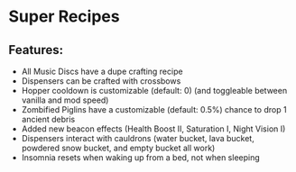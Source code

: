 # Super Recipes

## Features:

- All Music Discs have a dupe crafting recipe
- Dispensers can be crafted with crossbows
- Hopper cooldown is customizable (default: 0) (and toggleable between vanilla and mod speed)
- Zombified Piglins have a customizable (default: 0.5%) chance to drop 1 ancient debris
- Added new beacon effects (Health Boost II, Saturation I, Night Vision I)
- Dispensers interact with cauldrons (water bucket, lava bucket, powdered snow bucket, and empty bucket all work)
- Insomnia resets when waking up from a bed, not when sleeping
